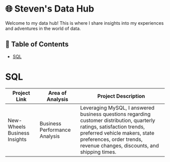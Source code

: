 # 🌐 Steven's Data Hub

Welcome to my data hub! This is where I share insights into my experiences and adventures in the world of data. 

## 📖 Table of Contents
- [SQL](#sql)
  
# SQL

| Project Link | Area of Analysis | Project Description |
|---|---|---|
| New-Wheels Business Insights | Business Performance Analysis | Leveraging MySQL, I answered business questions regarding customer distribution, quarterly ratings, satisfaction trends, preferred vehicle makers, state preferences, order trends, revenue changes, discounts, and shipping times.

